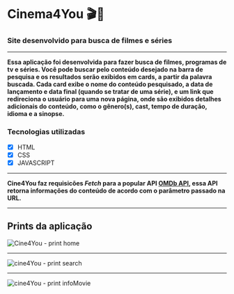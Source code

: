 # Cinema4You 🎬🍿
### Site desenvolvido para busca de filmes e séries 
---

 **Essa aplicação foi desenvolvida para fazer busca de filmes, programas de tv e séries. Você pode buscar pelo conteúdo desejado na barra de pesquisa
e os resultados serão exibidos em cards, a partir da palavra buscada. Cada card exibe o nome do conteúdo pesquisado, a data de lançamento e data final (quando se tratar de uma série), e um
link que redireciona o usuário para uma nova página, onde são exibidos detalhes adicionais do conteúdo, como o gênero(s), cast, tempo de duração, idioma e a sinopse.**

### Tecnologias utilizadas
- [x] HTML
- [x] CSS
- [x] JAVASCRIPT

--- 
**Cine4You faz requisicões *Fetch* para a popular API [OMDb API](https://omdbapi.com/?), essa API retorna informações do conteúdo de acordo com o parâmetro
passado na URL.**

--- 
## Prints da aplicação 
![Cine4You - print home](https://user-images.githubusercontent.com/87990551/187248761-82b759f7-4a77-40a7-b262-25401240288e.png)

***
![cine4You - print search](https://user-images.githubusercontent.com/87990551/187247906-81a97c68-36ed-4a8d-b513-388d314317fd.png)
***
![cine4You - print infoMovie](https://user-images.githubusercontent.com/87990551/187247916-7f31f230-9409-499d-88c4-e156db62d87e.png)
